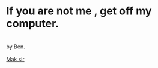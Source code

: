 # If you are not me , get off my computer.
<br>by Ben.</br>
<br><a href=http://makclass.com >Mak sir </a></br>
